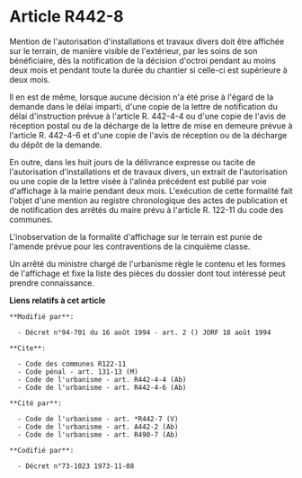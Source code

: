 # Article R442-8

Mention de l'autorisation d'installations et travaux divers doit être affichée sur le terrain, de manière visible de
l'extérieur, par les soins de son bénéficiaire, dès la notification de la décision d'octroi pendant au moins deux mois et
pendant toute la durée du chantier si celle-ci est supérieure à deux mois.

Il en est de même, lorsque aucune décision n'a été prise à l'égard de la demande dans le délai imparti, d'une copie de la
lettre de notification du délai d'instruction prévue à l'article R. 442-4-4 ou d'une copie de l'avis de réception postal ou
de la décharge de la lettre de mise en demeure prévue à l'article R. 442-4-6 et d'une copie de l'avis de réception ou de la
décharge du dépôt de la demande.

En outre, dans les huit jours de la délivrance expresse ou tacite de l'autorisation d'installations et de travaux divers, un
extrait de l'autorisation ou une copie de la lettre visée à l'alinéa précédent est publié par voie d'affichage à la mairie
pendant deux mois. L'exécution de cette formalité fait l'objet d'une mention au registre chronologique des actes de
publication et de notification des arrêtés du maire prévu à l'article R. 122-11 du code des communes.

L'inobservation de la formalité d'affichage sur le terrain est punie de l'amende prévue pour les contraventions de la
cinquième classe.

Un arrêté du ministre chargé de l'urbanisme règle le contenu et les formes de l'affichage et fixe la liste des pièces du
dossier dont tout intéressé peut prendre connaissance.

**Liens relatifs à cet article**

	**Modifié par**:

	  - Décret n°94-701 du 16 août 1994 - art. 2 () JORF 18 août 1994

	**Cite**:

	  - Code des communes R122-11
	  - Code pénal - art. 131-13 (M)
	  - Code de l'urbanisme - art. R442-4-4 (Ab)
	  - Code de l'urbanisme - art. R442-4-6 (Ab)

	**Cité par**:

	  - Code de l'urbanisme - art. *R442-7 (V)
	  - Code de l'urbanisme - art. A442-2 (Ab)
	  - Code de l'urbanisme - art. R490-7 (Ab)

	**Codifié par**:

	  - Décret n°73-1023 1973-11-08

